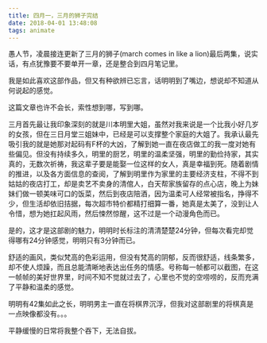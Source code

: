 ```yaml
---
title: 四月一，三月的狮子完结
date: 2018-04-01 13:48:08
tags: animate
---
```


愚人节，凌晨接连更新了三月的狮子(march comes in like a lion)最后两集，说实话，有点犹豫要不要单开一章，还是整合到四月笔记里。

我是如此喜欢这部作品，但又有种欲辨已忘言，话明明到了嘴边，想说却不知道从何说起的感觉。
<!-- more -->
这篇文章也许不会长，索性想到哪，写到哪。

三月首先最让我印象深刻的就是川本明里大姐，虽然对我来说是一个比我小好几岁的女孩，但在三日月堂三姐妹中，已经是可以支撑整个家庭的大姐了。我承认最先吸引我的就是她那对起码有F杯的大凶，了解到她一直在夜店做工的我一度对她有些偏见。但没有持续多久，明里的厨艺，明里的温柔坚强，明里的勤俭持家，其实真的，无数次祈祷，我这辈子要是能娶一位这样的女人，真是幸福到死。随着剧情的推进，以及各方面信息的查阅，了解到明里作为家里的主要经济支柱，不得不到姑姑的夜店打工，却是卖艺不卖身的清倌人，白天帮家族留存的点心店，晚上为妹妹们做一顿美味可口的饭菜，然后到夜店陪酒，因为温柔可人经常被指名，挣得不少，但生活却依旧拮据，每次超市特价都精打细算一番，她真是太美了，没到让人令惜，想为她扛起风雨，然后悚然惊醒，这不过是一个动漫角色而已。

是的，这才是这部剧的魅力，明明时长标注的清清楚楚24分钟，但每次看完却觉得哪有24分钟感觉，明明只有3分钟而已。

舒适的画风，类似梵高的色彩运用，但没有梵高的阴郁，反而很舒适，线条繁多，却不使人烦躁，而且总能清晰地表达出任务的情感。号称每一帧都可以截图，在这一帧帧的美好世界里，时间不知不觉就过去了，心里也不觉的空唠唠的，反而充满了平静和温柔的感觉。

明明有42集如此之长，明明男主一直在将棋界沉浮，但我对这部剧里的将棋真是一点映像都没有。。。

平静缓慢的日常将我整个吞下，无法自拔。